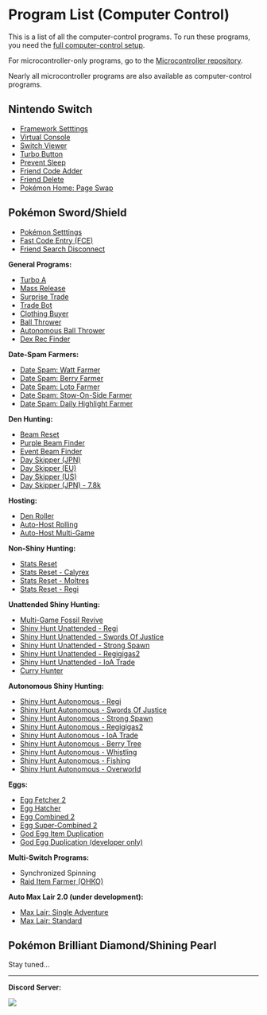 # Program List (Computer Control)

This is a list of all the computer-control programs. To run these programs, you need the [full computer-control setup](/Wiki/Hardware/README.md).

For microcontroller-only programs, go to the [Microcontroller repository](https://github.com/PokemonAutomation/Microcontroller/blob/master/Wiki/Programs/README.md).

Nearly all microcontroller programs are also available as computer-control programs.

## Nintendo Switch

- [Framework Setttings](NintendoSwitch/FrameworkSettings.md)
- [Virtual Console](NintendoSwitch/VirtualConsole.md)
- [Switch Viewer](NintendoSwitch/SwitchViewer.md)
- [Turbo Button](NintendoSwitch/TurboButton.md)
- [Prevent Sleep](NintendoSwitch/PreventSleep.md)
- [Friend Code Adder](NintendoSwitch/FriendCodeAdder.md)
- [Friend Delete](NintendoSwitch/FriendDelete.md)
- [Pokémon Home: Page Swap](NintendoSwitch/PokemonHomePageSwap.md)

## Pokémon Sword/Shield

- [Pokémon Setttings](PokemonSwSh/PokemonSettings.md)
- [Fast Code Entry (FCE)](PokemonSwSh/FastCodeEntry.md)
- [Friend Search Disconnect](PokemonSwSh/FriendSearchDisconnect.md)

**General Programs:**

- [Turbo A](PokemonSwSh/TurboA.md)
- [Mass Release](PokemonSwSh/MassRelease.md)
- [Surprise Trade](PokemonSwSh/SurpriseTrade.md)
- [Trade Bot](PokemonSwSh/TradeBot.md)
- [Clothing Buyer](PokemonSwSh/ClothingBuyer.md)
- [Ball Thrower](PokemonSwSh/BallThrower.md)
- [Autonomous Ball Thrower](PokemonSwShAutonomous/BallThrower.md)
- [Dex Rec Finder](PokemonSwShAutonomous/DexRecFinder.md)

**Date-Spam Farmers:**
- [Date Spam: Watt Farmer](PokemonSwSh/DateSpam-WattFarmer.md)
- [Date Spam: Berry Farmer](PokemonSwSh/DateSpam-BerryFarmer.md)
- [Date Spam: Loto Farmer](PokemonSwSh/DateSpam-LotoFarmer.md)
- [Date Spam: Stow-On-Side Farmer](PokemonSwSh/DateSpam-StowOnSideFarmer.md)
- [Date Spam: Daily Highlight Farmer](PokemonSwSh/DateSpam-DailyHighlightFarmer.md)

**Den Hunting:**
- [Beam Reset](PokemonSwSh/BeamReset.md)
- [Purple Beam Finder](PokemonSwSh/PurpleBeamFinder.md)
- [Event Beam Finder](PokemonSwSh/EventBeamFinder.md)
- [Day Skipper (JPN)](PokemonSwSh/DaySkipperJPN.md)
- [Day Skipper (EU)](PokemonSwSh/DaySkipperEU.md)
- [Day Skipper (US)](PokemonSwSh/DaySkipperUS.md)
- [Day Skipper (JPN) - 7.8k](PokemonSwSh/DaySkipperJPN-7.8k.md)

**Hosting:**
- [Den Roller](PokemonSwSh/DenRoller.md)
- [Auto-Host Rolling](PokemonSwSh/AutoHost-Rolling.md)
- [Auto-Host Multi-Game](PokemonSwSh/AutoHost-MultiGame.md)

**Non-Shiny Hunting:**
- [Stats Reset](PokemonSwSh/StatsReset.md)
- [Stats Reset - Calyrex](PokemonSwSh/StatsReset-Calyrex.md)
- [Stats Reset - Moltres](PokemonSwSh/StatsReset-Moltres.md)
- [Stats Reset - Regi](PokemonSwSh/StatsReset-Regi.md)

**Unattended Shiny Hunting:**
- [Multi-Game Fossil Revive](PokemonSwSh/MultiGame-FossilRevive.md)
- [Shiny Hunt Unattended - Regi](PokemonSwSh/ShinyHuntUnattended-Regi.md)
- [Shiny Hunt Unattended - Swords Of Justice](PokemonSwSh/ShinyHuntUnattended-SwordsOfJustice.md)
- [Shiny Hunt Unattended - Strong Spawn](PokemonSwSh/ShinyHuntUnattended-StrongSpawn.md)
- [Shiny Hunt Unattended - Regigigas2](PokemonSwSh/ShinyHuntUnattended-Regigigas2.md)
- [Shiny Hunt Unattended - IoA Trade](PokemonSwSh/ShinyHuntUnattended-IoATrade.md)
- [Curry Hunter](PokemonSwSh/CurryHunter.md)

**Autonomous Shiny Hunting:**
- [Shiny Hunt Autonomous - Regi](PokemonSwSh/ShinyHuntAutonomous-Regi.md)
- [Shiny Hunt Autonomous - Swords Of Justice](PokemonSwSh/ShinyHuntAutonomous-SwordsOfJustice.md)
- [Shiny Hunt Autonomous - Strong Spawn](PokemonSwSh/ShinyHuntAutonomous-Autonomous.md)
- [Shiny Hunt Autonomous - Regigigas2](PokemonSwSh/ShinyHuntAutonomous-Autonomous.md)
- [Shiny Hunt Autonomous - IoA Trade](PokemonSwSh/ShinyHuntAutonomous-Autonomous.md)
- [Shiny Hunt Autonomous - Berry Tree](PokemonSwSh/ShinyHuntAutonomous-BerryTree.md)
- [Shiny Hunt Autonomous - Whistling](PokemonSwSh/ShinyHuntAutonomous-Whistling.md)
- [Shiny Hunt Autonomous - Fishing](PokemonSwSh/ShinyHuntAutonomous-Fishing.md)
- [Shiny Hunt Autonomous - Overworld](PokemonSwSh/ShinyHuntAutonomous-Overworld.md)

**Eggs:**
- [Egg Fetcher 2](PokemonSwSh/EggFetcher2.md)
- [Egg Hatcher](PokemonSwSh/EggHatcher.md)
- [Egg Combined 2](PokemonSwSh/EggCombined2.md)
- [Egg Super-Combined 2](PokemonSwSh/EggSuperCombined2.md)
- [God Egg Item Duplication](PokemonSwSh/GodEggItemDuplication.md)
- [God Egg Duplication (developer only)](PokemonSwSh/GodEggDuplication.md)

**Multi-Switch Programs:**
- Synchronized Spinning
- [Raid Item Farmer (OHKO)](PokemonSwSh/RaidItemFarmerOHKO.md)

**Auto Max Lair 2.0 (under development):**
- [Max Lair: Single Adventure](PokemonSwSh/MaxLair-SingleAdventure.md)
- [Max Lair: Standard](PokemonSwSh/MaxLair-Standard.md)

## Pokémon Brilliant Diamond/Shining Pearl

Stay tuned...


<hr>

**Discord Server:** 

[<img src="https://canary.discordapp.com/api/guilds/695809740428673034/widget.png?style=banner2">](https://discord.gg/cQ4gWxN)


